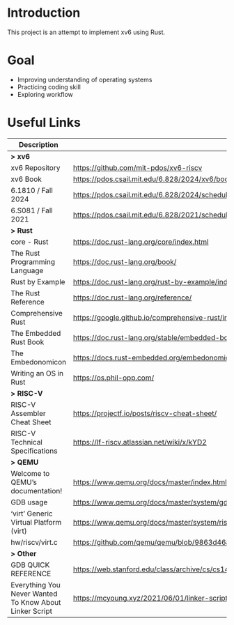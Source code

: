# Introduction

This project is an attempt to implement xv6 using Rust.

# Goal

- Improving understanding of operating systems
- Practicing coding skill
- Exploring workflow

# Useful Links

| Description                                             | Link                                                                                           |
|---------------------------------------------------------|------------------------------------------------------------------------------------------------| 
| **> xv6**                                               |                                                                                                |
| xv6 Repository                                          | https://github.com/mit-pdos/xv6-riscv                                                          |
| xv6 Book                                                | https://pdos.csail.mit.edu/6.828/2024/xv6/book-riscv-rev4.pdf                                  |                  
| 6.1810 / Fall 2024                                      | https://pdos.csail.mit.edu/6.828/2024/schedule.html                                            |
| 6.S081 / Fall 2021                                      | https://pdos.csail.mit.edu/6.828/2021/schedule.html                                            |
| **> Rust**                                              |                                                                                                |
| core - Rust                                             | https://doc.rust-lang.org/core/index.html                                                      |                       
| The Rust Programming Language                           | https://doc.rust-lang.org/book/                                                                |                                 
| Rust by Example                                         | https://doc.rust-lang.org/rust-by-example/index.html                                           |
| The Rust Reference                                      | https://doc.rust-lang.org/reference/                                                           |
| Comprehensive Rust                                      | https://google.github.io/comprehensive-rust/index.html                                         |
| The Embedded Rust Book                                  | https://doc.rust-lang.org/stable/embedded-book/intro/index.html                                |
| The Embedonomicon                                       | https://docs.rust-embedded.org/embedonomicon/                                                  |
| Writing an OS in Rust                                   | https://os.phil-opp.com/                                                                       |
| **> RISC-V**                                            |                                                                                                |
| RISC-V Assembler Cheat Sheet                            | https://projectf.io/posts/riscv-cheat-sheet/                                                   |
| RISC-V Technical Specifications                         | https://lf-riscv.atlassian.net/wiki/x/kYD2                                                     |                                      
| **> QEMU**                                              |                                                                                                |
| Welcome to QEMU’s documentation!                        | https://www.qemu.org/docs/master/index.html                                                    |
| GDB usage                                               | https://www.qemu.org/docs/master/system/gdb.html                                               |
| ‘virt’ Generic Virtual Platform (virt)                  | https://www.qemu.org/docs/master/system/riscv/virt.html                                        |
| hw/riscv/virt.c                                         | https://github.com/qemu/qemu/blob/9863d46a5a25bfff7d2195ad5e3127ab3bae0a2b/hw/riscv/virt.c#L71 |
| **> Other**                                             |                                                                                                |
| GDB QUICK REFERENCE                                     | https://web.stanford.edu/class/archive/cs/cs143/cs143.1128/documents/gdbref.pdf                |
| Everything You Never Wanted To Know About Linker Script | https://mcyoung.xyz/2021/06/01/linker-script/                                                  |